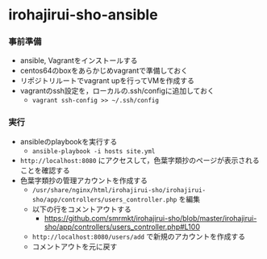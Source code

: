 # irohajirui-sho-ansible

### 事前準備
- ansible, Vagrantをインストールする
- centos64のboxをあらかじめvagrantで準備しておく
- リポジトリルートでvagrant upを行ってVMを作成する
- vagrantのssh設定を，ローカルの.ssh/configに追加しておく
  - `vagrant ssh-config >> ~/.ssh/config`

### 実行
- ansibleのplaybookを実行する
  - `ansible-playbook -i hosts site.yml`
- `http://localhost:8080` にアクセスして，色葉字類抄のページが表示されることを確認する
- 色葉字類抄の管理アカウントを作成する
  - `/usr/share/nginx/html/irohajirui-sho/irohajirui-sho/app/controllers/users_controller.php` を編集
  - 以下の行をコメントアウトする
    - https://github.com/smrmkt/irohajirui-sho/blob/master/irohajirui-sho/app/controllers/users_controller.php#L100
  - `http://localhost:8080/users/add` で新規のアカウントを作成する
  - コメントアウトを元に戻す

